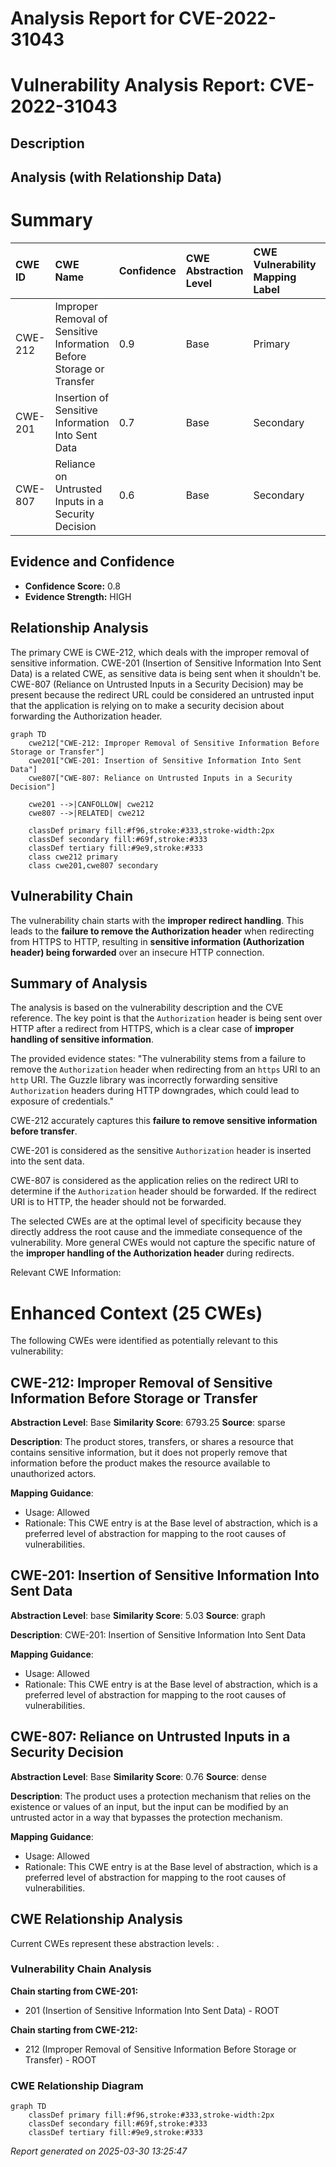 # Analysis Report for CVE-2022-31043

# Vulnerability Analysis Report: CVE-2022-31043

## Description



## Analysis (with Relationship Data)

# Summary
| CWE ID    | CWE Name                                                                 | Confidence | CWE Abstraction Level | CWE Vulnerability Mapping Label | CWE-Vulnerability Mapping Notes |
| :-------- | :----------------------------------------------------------------------- | :--------- | :-------------------- | :------------------------------ | :------------------------------ |
| CWE-212   | Improper Removal of Sensitive Information Before Storage or Transfer     | 0.9        | Base                  | Primary                         | Allowed                       |
| CWE-201   | Insertion of Sensitive Information Into Sent Data                        | 0.7        | Base                  | Secondary                       | Allowed                       |
| CWE-807   | Reliance on Untrusted Inputs in a Security Decision                      | 0.6        | Base                  | Secondary                       | Allowed                       |

## Evidence and Confidence

*   **Confidence Score:** 0.8
*   **Evidence Strength:** HIGH

## Relationship Analysis
The primary CWE is CWE-212, which deals with the improper removal of sensitive information. CWE-201 (Insertion of Sensitive Information Into Sent Data) is a related CWE, as sensitive data is being sent when it shouldn't be. CWE-807 (Reliance on Untrusted Inputs in a Security Decision) may be present because the redirect URL could be considered an untrusted input that the application is relying on to make a security decision about forwarding the Authorization header.

```mermaid
graph TD
    cwe212["CWE-212: Improper Removal of Sensitive Information Before Storage or Transfer"]
    cwe201["CWE-201: Insertion of Sensitive Information Into Sent Data"]
    cwe807["CWE-807: Reliance on Untrusted Inputs in a Security Decision"]

    cwe201 -->|CANFOLLOW| cwe212
    cwe807 -->|RELATED| cwe212

    classDef primary fill:#f96,stroke:#333,stroke-width:2px
    classDef secondary fill:#69f,stroke:#333
    classDef tertiary fill:#9e9,stroke:#333
    class cwe212 primary
    class cwe201,cwe807 secondary
```

## Vulnerability Chain
The vulnerability chain starts with the **improper redirect handling**. This leads to the **failure to remove the Authorization header** when redirecting from HTTPS to HTTP, resulting in **sensitive information (Authorization header) being forwarded** over an insecure HTTP connection.

## Summary of Analysis
The analysis is based on the vulnerability description and the CVE reference. The key point is that the `Authorization` header is being sent over HTTP after a redirect from HTTPS, which is a clear case of **improper handling of sensitive information**.

The provided evidence states: "The vulnerability stems from a failure to remove the `Authorization` header when redirecting from an `https` URI to an `http` URI. The Guzzle library was incorrectly forwarding sensitive `Authorization` headers during HTTP downgrades, which could lead to exposure of credentials."

CWE-212 accurately captures this **failure to remove sensitive information before transfer**.

CWE-201 is considered as the sensitive `Authorization` header is inserted into the sent data.

CWE-807 is considered as the application relies on the redirect URI to determine if the `Authorization` header should be forwarded. If the redirect URI is to HTTP, the header should not be forwarded.

The selected CWEs are at the optimal level of specificity because they directly address the root cause and the immediate consequence of the vulnerability. More general CWEs would not capture the specific nature of the **improper handling of the Authorization header** during redirects.

Relevant CWE Information:

# Enhanced Context (25 CWEs)
The following CWEs were identified as potentially relevant to this vulnerability:

## CWE-212: Improper Removal of Sensitive Information Before Storage or Transfer
**Abstraction Level**: Base
**Similarity Score**: 6793.25
**Source**: sparse

**Description**:
The product stores, transfers, or shares a resource that contains sensitive information, but it does not properly remove that information before the product makes the resource available to unauthorized actors.

**Mapping Guidance**:
- Usage: Allowed
- Rationale: This CWE entry is at the Base level of abstraction, which is a preferred level of abstraction for mapping to the root causes of vulnerabilities.

## CWE-201: Insertion of Sensitive Information Into Sent Data
**Abstraction Level**: base
**Similarity Score**: 5.03
**Source**: graph

**Description**:
CWE-201: Insertion of Sensitive Information Into Sent Data

**Mapping Guidance**:
- Usage: Allowed
- Rationale: This CWE entry is at the Base level of abstraction, which is a preferred level of abstraction for mapping to the root causes of vulnerabilities.

## CWE-807: Reliance on Untrusted Inputs in a Security Decision
**Abstraction Level**: Base
**Similarity Score**: 0.76
**Source**: dense

**Description**:
The product uses a protection mechanism that relies on the existence or values of an input, but the input can be modified by an untrusted actor in a way that bypasses the protection mechanism.

**Mapping Guidance**:
- Usage: Allowed
- Rationale: This CWE entry is at the Base level of abstraction, which is a preferred level of abstraction for mapping to the root causes of vulnerabilities.


## CWE Relationship Analysis

Current CWEs represent these abstraction levels: .


### Vulnerability Chain Analysis

**Chain starting from CWE-201:**
- 201 (Insertion of Sensitive Information Into Sent Data) - ROOT


**Chain starting from CWE-212:**
- 212 (Improper Removal of Sensitive Information Before Storage or Transfer) - ROOT



### CWE Relationship Diagram

```mermaid
graph TD
    classDef primary fill:#f96,stroke:#333,stroke-width:2px
    classDef secondary fill:#69f,stroke:#333
    classDef tertiary fill:#9e9,stroke:#333
```



*Report generated on 2025-03-30 13:25:47*
